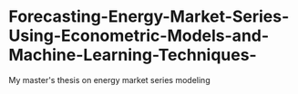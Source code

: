 # Forecasting-Energy-Market-Series-Using-Econometric-Models-and-Machine-Learning-Techniques-
My master's thesis on energy market series modeling
